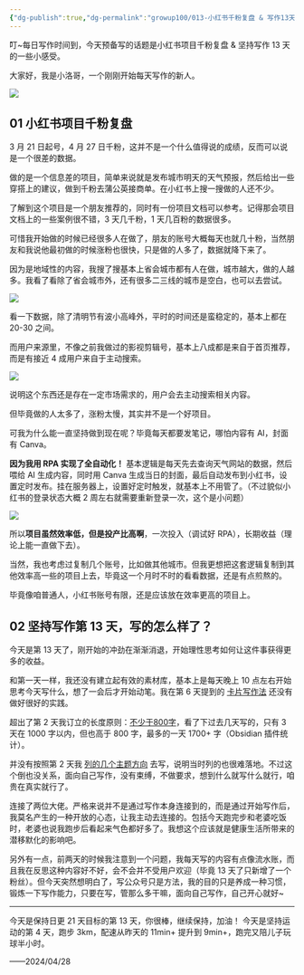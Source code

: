 ```yaml
---
{"dg-publish":true,"dg-permalink":"growup100/013-小红书千粉复盘 & 写作13天感受","permalink":"/growup100/013-小红书千粉复盘 & 写作13天感受/","tags":["小洛哥成长笔记"],"noteIcon":"1","created":"2024-04-28","updated":"2024-04-28"}
---
```


叮~每日写作时间到，今天预备写的话题是小红书项目千粉复盘 & 坚持写作 13 天的一些小感受。

大家好，我是小洛哥，一个刚刚开始每天写作的新人。

![](https://images-ext-1.discordapp.net/external/R1DTetjPjEZIRidxUnCZLjs_jWWSx0E9tLGI7GHKGK4/%3Frk3s%3D18ea6f23%26x-expires%3D1745852073%26x-signature%3DETm6imFm6l%252FBRcwBBCCMZ7EQAcI%253D/https/p16-flow-sign-va.ciciai.com/ocean-cloud-tos-us/cd5420cc398f48718a586761c993b25f.png~tplv-6bxrjdptv7-image.png?format=webp&quality=lossless)

## 01 小红书项目千粉复盘

3 月 21 日起号，4 月 27 日千粉，这并不是一个什么值得说的成绩，反而可以说是一个很差的数据。

做的是一个信息差的项目，简单来说就是发布城市明天的天气预报，然后给出一些穿搭上的建议，做到千粉去蒲公英接商单。在小红书上搜一搜做的人还不少。

了解到这个项目是一个朋友推荐的，同时有一份项目文档可以参考。记得那会项目文档上的一些案例很不错，3 天几千粉，1 天几百粉的数据很多。

可惜我开始做的时候已经很多人在做了，朋友的账号大概每天也就几十粉，当然朋友和我说他最初做的时候涨粉也很快，只是做的人多了，数据就降下来了。

因为是地域性的内容，我搜了搜基本上省会城市都有人在做，城市越大，做的人越多。我看了看除了省会城市外，还有很多二三线的城市是空白，也可以去尝试。

![](http://img.xlg.life/images%2F2024%2F04%2F28%2F20240428230815-13eb1be355cae2ea50000384d3b1f87b.png)

看一下数据，除了清明节有波小高峰外，平时的时间还是蛮稳定的，基本上都在 20-30 之间。

而用户来源里，不像之前我做过的影视剪辑号，基本上八成都是来自于首页推荐，而是有接近 4 成用户来自于主动搜索。

![](http://img.xlg.life/images%2F2024%2F04%2F28%2F20240428231026-2303e16307e7e7c4f1cc2ab77273d9ef.png)

说明这个东西还是存在一定市场需求的，用户会去主动搜索相关内容。

但毕竟做的人太多了，涨粉太慢，其实并不是一个好项目。

可我为什么能一直坚持做到现在呢？毕竟每天都要发笔记，哪怕内容有 AI，封面有 Canva。

**因为我用 RPA 实现了全自动化！** 基本逻辑是每天先去查询天气网站的数据，然后喂给 AI 生成内容，同时用 Canva 生成当日的封面，最后自动发布到小红书，设置定时发布。挂在服务器上，设置好定时触发，就基本上不用管了。（不过貌似小红书的登录状态大概 2 周左右就需要重新登录一次，这个是小问题）

![](http://img.xlg.life/images%2F2024%2F04%2F28%2F20240428231526-f9c0649689eea2b01bad43fdf9aa8f79.png)

所以**项目虽然效率低，但是投产比高啊**，一次投入（调试好 RPA），长期收益（理论上能一直做下去）。

当然，我也考虑过复制几个账号，比如做其他城市。但我更想把这套逻辑复制到其他效率高一些的项目上去，毕竟这一个月时不时的看看数据，还是有点煎熬的。

毕竟像咱普通人，小红书账号有限，还是应该放在效率更高的项目上。

## 02 坚持写作第 13 天，写的怎么样了？

今天是第 13 天了，刚开始的冲劲在渐渐消退，开始理性思考如何让这件事获得更多的收益。

和第一天一样，我还没有建立起有效的素材库，基本上是每天晚上 10 点左右开始思考今天写什么，想了一会后才开始动笔。我在第 6 天提到的 [卡片写作法](https://mp.weixin.qq.com/s/nZJsaUP81hj3P-zFmWFqHQ) 还没有做好很好的实践。

超出了第 2 天我订立的长度原则：[不少于800字](https://mp.weixin.qq.com/s/jvuSx92cWiWEFEDe9-JtnQ)，看了下过去几天写的，只有 3 天在 1000 字以内，但也高于 800 字，最多的一天 1700+ 字（Obsidian 插件统计）。

并没有按照第 2 天我 [列的几个主题方向](https://mp.weixin.qq.com/s/jvuSx92cWiWEFEDe9-JtnQ) 去写，说明当时列的也很难落地。不过这个倒也没关系，面向自己写作，没有束缚，不做要求，想到什么就写什么就行，咱贵在真实就行了。

连接了两位大佬。严格来说并不是通过写作本身连接到的，而是通过开始写作后，我莫名产生的一种开放的心态，让我主动去连接的。包括今天跑完步和老婆吃饭时，老婆也说我跑步后看起来气色都好多了。我想这个应该就是健康生活所带来的潜移默化的影响吧。

另外有一点，前两天的时候我注意到一个问题，我每天写的内容有点像流水账，而且我在反思这种内容好不好，会不会并不受用户欢迎（毕竟 13 天了只新增了一个粉丝）。但今天突然想明白了，写公众号只是方法，我的目的只是养成一种习惯，锻炼一下写作能力，只要在写，管那么多干嘛，面向自己写作，自己开心就好~

---

今天是保持日更 21 天目标的第 13 天，你很棒，继续保持，加油！
今天是坚持运动的第 4 天，跑步 3km，配速从昨天的 11min+ 提升到 9min+，跑完又陪儿子玩球半小时。

——2024/04/28